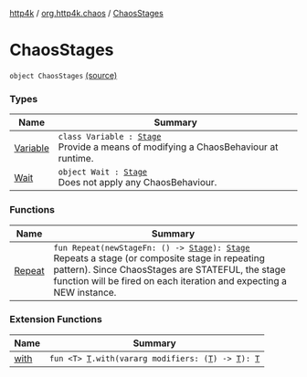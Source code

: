 [http4k](../../index.md) / [org.http4k.chaos](../index.md) / [ChaosStages](./index.md)

# ChaosStages

`object ChaosStages` [(source)](https://github.com/http4k/http4k/blob/master/http4k-testing-chaos/src/main/kotlin/org/http4k/chaos/ChaosStages.kt#L49)

### Types

| Name | Summary |
|---|---|
| [Variable](-variable/index.md) | `class Variable : `[`Stage`](../-stage.md)<br>Provide a means of modifying a ChaosBehaviour at runtime. |
| [Wait](-wait/index.md) | `object Wait : `[`Stage`](../-stage.md)<br>Does not apply any ChaosBehaviour. |

### Functions

| Name | Summary |
|---|---|
| [Repeat](-repeat.md) | `fun Repeat(newStageFn: () -> `[`Stage`](../-stage.md)`): `[`Stage`](../-stage.md)<br>Repeats a stage (or composite stage in repeating pattern). Since ChaosStages are STATEFUL, the stage function will be fired on each iteration and expecting a NEW instance. |

### Extension Functions

| Name | Summary |
|---|---|
| [with](../../org.http4k.core/with.md) | `fun <T> `[`T`](../../org.http4k.core/with.md#T)`.with(vararg modifiers: (`[`T`](../../org.http4k.core/with.md#T)`) -> `[`T`](../../org.http4k.core/with.md#T)`): `[`T`](../../org.http4k.core/with.md#T) |
